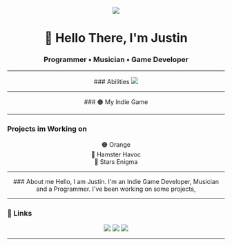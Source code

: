 <!-- Banner principal -->
<p align="center">

  <img style="100%" src="https://capsule-render.vercel.app/api?type=slice&height=100&section=header&reversal=false&fontSize=70&fontColor=FFFFFF&fontAlign=50&fontAlignY=50&stroke=-&animation=scaleIn&descSize=20&descAlign=50&descAlignY=50&textBg=false&color=F7AE62%20"  />

</p>

<h1 align="center">👋 Hello There, I'm Justin</h1>
<h3 align="center">Programmer • Musician • Game Developer</h3>

---

<p align="center">
  ### Abilities
  <img src="https://skillicons.dev/icons?i=gamemakerstudio,cpp,python,discord,html,css" />
</p>

---

<p align="center">
  ### 🟠 My Indie Game  
  <a href="https://youtu.be/a9fs7_7eNFs">
  </a>
</p>

---

### Projects im Working on
<p align="center">
  🟠 Orange        <br>
  🐹 Hamster Havoc <br>
  🚀 Stars Enigma  <br>
</p>

---

<p align="center">
  ### About me
  Hello, I am Justin. I'm an Indie Game Developer, Musician and a Programmer. I've been working on some projects, 
</p>

---

### 🔗 Links
<p align="center">
  <a href="https://github.com/12Guilhrm12"><img src="https://img.shields.io/badge/GitHub-181717?style=for-the-badge&logo=github&logoColor=white"/></a>
  <img src="https://img.shields.io/badge/Tochika_Studios-orange?style=for-the-badge&logo=https://i.imgur.com/CYIMNyt.png&logoColor=white"/>
  <a href="#"><img src="https://img.shields.io/badge/Portfolio-in%20progress-blueviolet?style=for-the-badge"/></a>
</p>

---
